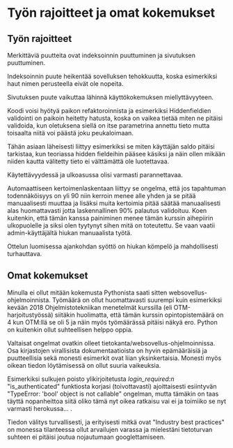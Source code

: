 # Työn rajoitteet ja omat kokemukset

## Työn rajoitteet

Merkittäviä puutteita ovat indeksoinnin puuttuminen ja sivutuksen puuttuminen.

Indeksoinnin puute heikentää sovelluksen tehokkuutta, koska esimerkiksi haut nimen perusteella eivät ole nopeita.

Sivutuksen puute vaikuttaa lähinnä käyttökokemuksen miellyttävyyteen.

Koodi voisi hyötyä paikon refaktoroinnista ja esimerkiksi Hiddenfieldien validointi on paikoin heitetty hatusta, koska on vaikea tietää miten ne pitäisi validoida, kun oletuksena siellä on itse parametrina annettu tieto mutta toisaalta niitä voi päästä joku peukaloimaan. 

Tähän asiaan läheisesti liittyy esimerkiksi se miten käyttäjän saldo pitäisi tarkistaa, kun teoriassa hidden fieldeihin pääsee käsiksi ja näin ollen mikään niiden kautta välitetty tieto ei välttämättä ole luotettavaa.

Käytettävyydessä ja ulkoasussa olisi varmasti parannettavaa.

Automaattiseen kertoimenlaskentaan liittyy se ongelma, että jos tapahtuman todennäköisyys on yli 90 niin kerroin menee alle yhden ja se pitää manuaalisesti muuttaa ja lisäksi muita kertoimia pitää säätää manuaalisesti alas huomattavasti jotta laskennallinen 90% palautus validoituu. Koen kuitenkin, että tämän kanssa painiminen menee tämän kurssin aihepiirin ulkopuolelle ja siksi olen tyytynyt sihen mitä on toteutettu. Se vaan vaatii admin-käyttäjältä hiukan manuaalista työtä.

Ottelun luomisessa ajankohdan syöttö on hiukan kömpelö ja mahdollisesti turhauttava.

## Omat kokemukset

Minulla ei ollut mitään kokemusta Pythonista saati sitten websovellus-ohjelmoinnista. Työmäärä on ollut huomattavasti suurempi kuin esimerkiksi kevään 2018 Ohjelmistotekniikan menetelmät kurssilla (eli OTM-harjoitustyössä) siitäkin huolimatta, että tämän kurssin opintopistemäärä on 4 kun OTM:llä se oli 5 ja näin myös työmäärässä pitäisi näkyä ero. Python on kuitenkin ollut suhteellisen helppo oppia. 

Valtaisat ongelmat ovatkin olleet tietokanta/websovellus-ohjelmoinnissa. Osa kirjastojen virallisista dokumentaatioista on hyvin epämääräisiä ja puutteellisia sekä monesti esimerkit ovat liian yksinkertaisia. Monesti myös oikean tiedon löytämisessä on ollut suuria vaikeuksia. 

Esimerkiksi sulkujen poisto ylikirjoitetusta *login_required:n* "is_authenticated" funktiosta korjasi (toivottavasti) ajoittaisesti esiintyvän "TypeError: 'bool' object is not callable" ongelman, mutta tämäkin on taas täyttä nopanheittoa siitä oliko tämä nyt oikea ratkaisu vai ei ja toimiiko se nyt varmasti herokussa... . 

Tiedon välitys turvallisesti, ja erityisesti mitkä ovat "Industry best practices" on monessa tilanteessa ollut arvailujen varassa ja mielestäni tietoturvan suhteen ei pitäisi joutua nojautumaan googlettamiseen.
